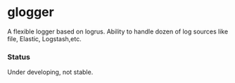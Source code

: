 # glogger

A flexible logger based on logrus. Ability to handle dozen of log sources like file, Elastic, Logstash,etc.

### Status

Under developing, not stable.